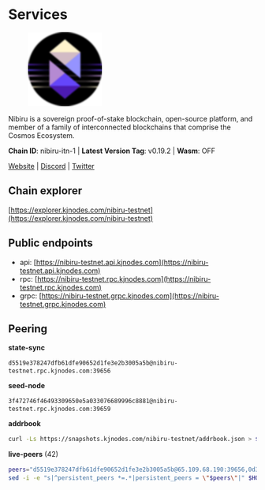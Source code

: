 # Services

<figure><img src="https://raw.githubusercontent.com/kj89/cosmos-images/main/logos/nibiru.png" width="150" alt=""><figcaption></figcaption></figure>

Nibiru is a sovereign proof-of-stake blockchain, open-source platform,  and member of a family of interconnected blockchains that comprise the Cosmos Ecosystem.

**Chain ID**: nibiru-itn-1 | **Latest Version Tag**: v0.19.2 | **Wasm**: OFF

[Website](https://nibiru.fi) | [Discord](https://discord.gg/nibiru) | [Twitter](https://twitter.com/NibiruChain)




## Chain explorer
[https://explorer.kjnodes.com/nibiru-testnet](https://explorer.kjnodes.com/nibiru-testnet)

## Public endpoints

* api: [https://nibiru-testnet.api.kjnodes.com](https://nibiru-testnet.api.kjnodes.com)
* rpc: [https://nibiru-testnet.rpc.kjnodes.com](https://nibiru-testnet.rpc.kjnodes.com)
* grpc: [https://nibiru-testnet.grpc.kjnodes.com](https://nibiru-testnet.grpc.kjnodes.com)

## Peering

**state-sync**

```text
d5519e378247dfb61dfe90652d1fe3e2b3005a5b@nibiru-testnet.rpc.kjnodes.com:39656
```

**seed-node**

```text
3f472746f46493309650e5a033076689996c8881@nibiru-testnet.rpc.kjnodes.com:39659
```

**addrbook**
```bash
curl -Ls https://snapshots.kjnodes.com/nibiru-testnet/addrbook.json > $HOME/.nibid/config/addrbook.json
```

**live-peers** (42)
```bash
peers="d5519e378247dfb61dfe90652d1fe3e2b3005a5b@65.109.68.190:39656,0d321d5390f5c58dcc0b9680a48c11d2e1ce7dad@65.109.162.26:36656,bf10da2792c9439edbfccce2cf0852e692039112@185.215.180.237:26656,6133b6a48cae4480b4c29c0bcc8e9ae501865943@141.164.63.169:26656,5490ce086f118de22b6225d050578e91f45bf8eb@194.163.176.132:26656,91d0512ebcedb3f4ab9f26ae13b67166ce7a7003@46.180.223.102:26656,92060aa4b4f9103aaf78010f0d987015564bc211@154.26.158.200:26656,cdc4fa8458e3225cc61b45ae6708cc5ccc0f2d18@38.242.153.228:26656,64d2ea39df1cf635fccb17311c245b9fdc56194a@91.107.195.121:26656,2393cd0e22a8c70f34526fcddc99e08478c3cb7a@89.117.53.2:26656,b2f4ed345db4ba40e0f4c1f6ca3ab66ac5df35c3@84.46.247.76:39656,55ebd6fc24f8dbbd9057b80653e5cef7e25d574f@149.102.152.75:26656,db100df6875e24dd214d5b57181a14fc0db13dc0@194.163.171.26:26656,e9a27b5aa119fa53b0bc369710201741051eebbb@124.221.78.233:26657,f55ce3e7e95379654cc43f7d840d88f41eaaccec@118.69.175.70:26656,4d343a3fcafa9ff022869003a40a0e308b4bc29c@193.46.243.122:26656,0bda04bb2089945356d157bba6b4d7033ee61f98@84.39.241.52:26656,82d8f0d473863b8f104623539b0c4b65a997318a@146.190.226.211:26656,959a635aaea40cfc4ee75b01506d7816b3bb992e@66.94.104.84:26656,96349c8b30d41264bab5dabbed98b265925333a5@207.180.194.191:26656,7a108d369433a8ce88db2f844a896fc5bffbd764@212.23.222.89:35656,b6db16ab4d2dfd61d0be94df4738ce5f1913de11@212.41.9.98:26656,aedf05252d5fac762d5732ab1bc8728a3337b81d@185.197.195.13:26656,b300cdfbbd9af83bab94fcfc493d43a88ab01acc@80.82.215.214:39656,df6c645c8acc777fe7d31ee1348c1e8d54f3cd33@65.108.1.16:26656,55dfbbffebc40b147b2b765fc65a65711dafcbcd@31.220.78.145:39656,2880635f16b35733cc63ad92ab32c33a373fd6ee@89.116.28.97:26656,3d0eb35397da132bceee2eaf62529deba952723f@165.227.139.56:62956,5b4b12ded2c0db5f29345580b507156ca5399053@31.220.84.69:26656,f9889b46126c058840df70cd280b8dac580f39d6@38.242.135.215:26656,b402b5605e266dc7844fd20223082d798fee5dec@34.172.227.227:26656,e7f86d445265b364e7da43e1b0ab77063b255f0a@45.140.185.171:26656,46b2205032ff6f15ce8cdca7d225aca3d84db47d@45.85.146.7:39656,9799db8d7117b0eff6ef5a179e8b09be7b25cbdb@157.245.64.100:26656,5950cd437c087192fbc71c25b5070d12a6066f23@46.151.27.109:26656,35eaab9bffc5af4d91da1ffc920833ccd4a150a6@89.116.28.96:26656,9f7c112d00333e12d11ebebb2a90c3a9a18be028@80.82.215.250:39656,591b00c0bfdda9f94e40128869041d1da9ee1639@149.102.152.77:26656,fb26e0b2ea196136f27d5bb2704b46d12f194495@164.92.202.21:26656,25d7a6c32516f18e3f45b0379460d8ed4e396b43@164.92.84.68:26656,f06c77291361fd730ec38493977abd881c45a013@34.121.72.115:26656,51265dc8904e791fb6b02703efafe6b1ef593f82@89.248.192.120:26656"
sed -i -e "s|^persistent_peers *=.*|persistent_peers = \"$peers\"|" $HOME/.nibid/config/config.toml
```
